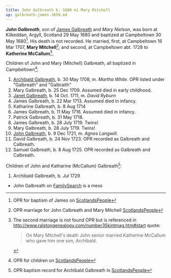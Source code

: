 ```yaml
---
title: John Galbreath b. 1680 m1 Mary Mitchell
up: galbreath-james-1659.md
---
```


***John Galbreath***, son of [James Galbreath](galbreath-james-1659.md) and *Mary Nielson*, was born at Kilkeddan, Argyll, Scotland 29 May 1680 and baptized at Campbeltown 30 May 1680[^birth]. His death is not recorded.  He married, first, at Campbeltown 16 Mar 1707, **Mary Mitchell**[^marriage1]; and second, at Campbeltown abt. 1728 to **Katherine McCallum**[^marriage2].

Children of John and Mary (Mitchell) Galbreath, all baptized in Campbeltown[^children1]:

1. [Archibald Galbreath](galbreath-archibald-1708.md), b. 30 May 1708, m. *Martha White*. OPR listed under "Galbreath" and "Galbraith"
2. Mary Galbreath, b. 25 Dec 1709. Assumed died in early childhood.
3. [Janet Galbreath](galbreath-janet-1711.md), b. 14 Oct. 1711, m. *David Ryburn*
4. James Galbreath, b. 22 Mar 1713. Assumed died in infancy.
5. Katharine Galbreath, b. 8 Aug 1714
6. James Galbreath, b. 11 May 1716. Assumed died in infancy.
7. Patrick Galbreath, b. 31 May 1718.
8. James Galbreath, b. 28 July 1719. Twins!
9. Mary Galbreath, b. 28 July 1719. Twins!
10. [John Galbreath](galbreath-john-1721.md), b. 9 Dec 1721, m. *Agnes Langwill*.
11. David Galbreath, b. 24 Nov 1723. OPR recorded as Galbreath and Calbreath.
12. Samuel Galbreath, b. 8 Aug 1725. OPR recorded as Galbreath and Calbreath.

Children of John and Katharine (McCallum) Galbreath[^children2]:

1. Archibald Galbreath, b. Jul 1729

[^birth]: OPR for baptism of James on [ScotlandsPeople](https://www.scotlandspeople.gov.uk/record-results?search_type=people&event=%28B%20OR%20C%20OR%20S%29&record_type%5B0%5D=opr_births&church_type=Old%20Parish%20Registers&dl_cat=church&dl_rec=church-births-baptisms&surname=galbreath&surname_so=exact&forename=john&forename_so=starts&from_year=1680&to_year=1680&county=ARGYLL&record=Church%20of%20Scotland%20%28old%20parish%20registers%29%20Roman%20Catholic%20Church%20Other%20churches&rd_real_name%5B0%5D=CAMPBELTOWN%20%28LANDWARD%29%20OR%20CAMPBELTOWN%20%28BURGH%29%20OR%20CAMPBELTOWN&rd_display_name%5B0%5D=CAMPBELTOWN%20%28LANDWARD%29%7CCAMPBELTOWN%20%28BURGH%29%7CCAMPBELTOWN_CAMPBELTOWN&rd_label%5B0%5D=CAMPBELTOWN&rd_name%5B0%5D=CAMPBELTOWN%20%2ALANDWARD%2A%20OR%20CAMPBELTOWN%20%2ABURGH%2A%20OR%20CAMPBELTOWN&sid=86128715)

[^marriage1]: OPR marriage for John Calbreath and Mary Mitchell [ScotlandsPeople](https://www.scotlandspeople.gov.uk/record-results?search_type=people&event=M&record_type%5B0%5D=opr_marriages&church_type=Old%20Parish%20Registers&dl_cat=church&dl_rec=church-banns-marriages&surname=galbreath&surname_so=fuzzy&forename=john&forename_so=starts&sex=M&spouse_name_so=exact&from_year=1707&to_year=1707&record=Church%20of%20Scotland%20%28old%20parish%20registers%29%20Roman%20Catholic%20Church%20Other%20churches&sid=86128716)

[^marriage2]: The second marriage is not found OPR but is referenced in http://www.ralstongenealogy.com/number35kintmag.htm#start quote:
    > On Mary Mitchell's death John senior married 
    > Katherine McCallum who gave him one son, Archibald.

[^children1]: OPR for children on [ScotlandsPeople][1]

[^children2]:  OPR baptism record for Archibald Galbreath in [ScotlandsPeople](https://www.scotlandspeople.gov.uk/record-results?search_type=people&event=%28B%20OR%20C%20OR%20S%29&record_type%5B0%5D=opr_births&church_type=Old%20Parish%20Registers&dl_cat=church&dl_rec=church-births-baptisms&surname=galbreath&surname_so=starts&forename=archibald&forename_so=starts&sex=M&from_year=1729&to_year=1729&parent_names=galbreath&parent_names_so=exact&parent_name_two=McCallum&parent_name_two_so=exact&record=Church%20of%20Scotland%20%28old%20parish%20registers%29%20Roman%20Catholic%20Church%20Other%20churches)


[1]: https://www.scotlandspeople.gov.uk/record-results?search_type=people&event=%28B%20OR%20C%20OR%20S%29&record_type%5B0%5D=opr_births&church_type=Old%20Parish%20Registers&dl_cat=church&dl_rec=church-births-baptisms&surname=galbreath&surname_so=fuzzy&forename_so=starts&from_year=1700&to_year=1730&parent_names=galbreath&parent_names_so=fuzzy&parent_name_two=mitchell&parent_name_two_so=exact&county=ARGYLL&record=Church%20of%20Scotland%20%28old%20parish%20registers%29%20Roman%20Catholic%20Church%20Other%20churches&rd_real_name%5B0%5D=CAMPBELTOWN%20%28LANDWARD%29%20OR%20CAMPBELTOWN%20%28BURGH%29%20OR%20CAMPBELTOWN&rd_display_name%5B0%5D=CAMPBELTOWN%20%28LANDWARD%29%7CCAMPBELTOWN%20%28BURGH%29%7CCAMPBELTOWN_CAMPBELTOWN&rd_label%5B0%5D=CAMPBELTOWN&rd_name%5B0%5D=CAMPBELTOWN%20%2ALANDWARD%2A%20OR%20CAMPBELTOWN%20%2ABURGH%2A%20OR%20CAMPBELTOWN&sort=asc&order=Date&field=year&sid=86134667

- John Galbreath on [FamilySearch](https://www.familysearch.org/tree/person/details/L2PT-L1B) is a mess


